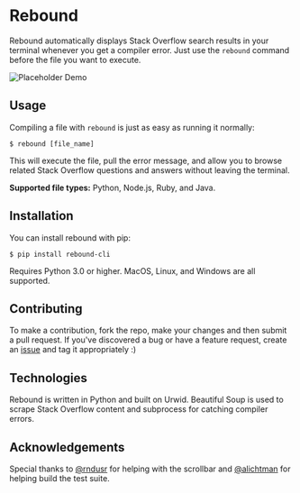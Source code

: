 # Rebound

Rebound automatically displays Stack Overflow search results in your terminal whenever you get a compiler error. Just use the `rebound` command before the file you want to execute.

![Placeholder Demo](demo.gif)

## Usage

Compiling a file with `rebound` is just as easy as running it normally:

`$ rebound [file_name]`

This will execute the file, pull the error message, and allow you to browse related Stack Overflow questions and answers without leaving the terminal. <!--Here's an example:-->

__Supported file types:__ Python, Node.js, Ruby, and Java.

## Installation

You can install rebound with pip:

`$ pip install rebound-cli`

Requires Python 3.0 or higher. MacOS, Linux, and Windows are all supported.

## Contributing

To make a contribution, fork the repo, make your changes and then submit a pull request. If you've discovered a bug or have a feature request, create an [issue](https://github.com/shobrook/rebound/issues/new) and tag it appropriately :)

## Technologies

Rebound is written in Python and built on Urwid. Beautiful Soup is used to scrape Stack Overflow content and subprocess for catching compiler errors.

## Acknowledgements

Special thanks to [@rndusr](https://github.com/rndusr) for helping with the scrollbar and [@alichtman](https://github.com/alichtman) for helping build the test suite.
